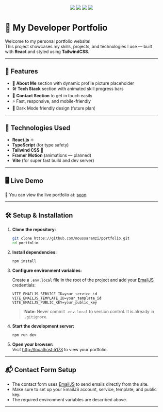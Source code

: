 <p align="center">
  <img src="https://img.shields.io/badge/React-20232A?style=for-the-badge&logo=react&logoColor=61DAFB" />
  <img src="https://img.shields.io/badge/TailwindCSS-0EA5E9?style=for-the-badge&logo=tailwindcss&logoColor=white" />
  <img src="https://img.shields.io/badge/TypeScript-3178C6?style=for-the-badge&logo=typescript&logoColor=white" />
  <img src="https://img.shields.io/badge/Vite-646CFF?style=for-the-badge&logo=vite&logoColor=white" />
</p>

# 🚀 My Developer Portfolio

Welcome to my personal portfolio website!  
This project showcases my skills, projects, and technologies I use — built with **React** and styled using **TailwindCSS**.

---

## 🌟 Features

- 📄 **About Me** section with dynamic profile picture placeholder
- 🛠 **Tech Stack** section with animated skill progress bars
- 💬 **Contact Section** to get in touch easily
- ⚡ Fast, responsive, and mobile-friendly
- 🌙 Dark Mode friendly design (future plan)

---

## 🧰 Technologies Used

- **React.js** ⚛️
- **TypeScript** (for type safety)
- **Tailwind CSS** 🎨
- **Framer Motion** (animations — planned)
- **Vite** (for super fast build and dev server)

---

## 🖥️ Live Demo

🚀 You can view the live portfolio at: [soon](https://chromedino.com/)

---

## 🛠️ Setup & Installation

1. **Clone the repository:**
   ```bash
   git clone https://github.com/moussaramzi/portfolio.git
   cd portfolio
   ```

2. **Install dependencies:**
   ```bash
   npm install
   ```

3. **Configure environment variables:**

   Create a `.env.local` file in the root of the project and add your [EmailJS](https://www.emailjs.com/) credentials:
   ```env
   VITE_EMAILJS_SERVICE_ID=your_service_id
   VITE_EMAILJS_TEMPLATE_ID=your_template_id
   VITE_EMAILJS_PUBLIC_KEY=your_public_key
   ```

   > **Note:** Never commit `.env.local` to version control. It is already in `.gitignore`.

4. **Start the development server:**
   ```bash
   npm run dev
   ```

5. **Open your browser:**  
   Visit [http://localhost:5173](http://localhost:5173) to view your portfolio.

---

## 📬 Contact Form Setup

- The contact form uses [EmailJS](https://www.emailjs.com/) to send emails directly from the site.
- Make sure to set up your EmailJS account, service, template, and public key.
- The required environment variables are described above.

---


